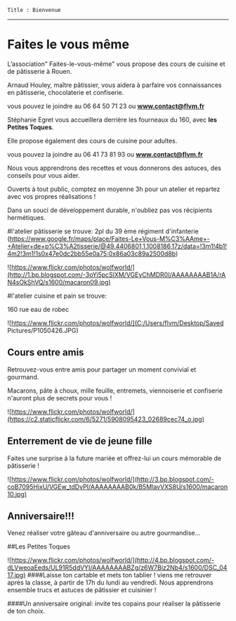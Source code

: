 	Title : Bienvenue
---

# Faites le vous même
L’association" Faites-le-vous-même"  vous propose des cours de cuisine et de pâtisserie à Rouen.

Arnaud Houley, maître pâtissier, vous aidera à parfaire vos connaissances en pâtisserie, chocolaterie et confiserie.

vous pouvez le joindre au 06 64 50 71 23 ou **www.contact@flvm.fr**

Stéphanie Egret vous accueillera derrière les fourneaux du 160, avec **les Petites Toques**. 

Elle propose également des cours de cuisine pour adultes.

vous pouvez la joindre au 06 41 73 81 93 ou  **www.contact@flvm.fr**

Nous vous apprendrons des recettes et vous donnerons des astuces, des conseils pour vous aider.

Ouverts à tout public, comptez en moyenne 3h pour un atelier et repartez avec vos propres réalisations !

Dans un souci de développement durable, n'oubliez pas vos récipients hermétiques.

#l'atelier pâtisserie se trouve:
2pl du 39 ème régiment d'infanterie (https://www.google.fr/maps/place/Faites-Le+Vous-M%C3%AAme+-+Atelier+de+p%C3%A2tisserie/@49.4406801,1.1008186,17z/data=!3m1!4b1!4m2!3m1!1s0x47e0dc2bb55e0a75:0x86a03c89a2500d8b)


![https://www.flickr.com/photos/wolfworld/](http://1.bp.blogspot.com/-3oYi5pcSlXM/VGEyChMDR0I/AAAAAAAAB1A/rAN4sOkShVQ/s1600/macaron09.jpg)


#l'atelier cuisine et pain se trouve:

160 rue eau de robec

![https://www.flickr.com/photos/wolfworld/](C:/Users/flvm/Desktop/Saved Pictures/P1050426.JPG)

## Cours entre amis
Retrouvez-vous entre amis pour partager un moment convivial et gourmand. 

Macarons, pâte à choux, mille feuille, entremets, viennoiserie et confiserie n'auront plus de secrets pour vous !


![https://www.flickr.com/photos/wolfworld/](https://c2.staticflickr.com/6/5271/5908095423_02689cec74_o.jpg)

## Enterrement de vie de jeune fille

Faites une surprise à la future mariée et offrez-lui un cours mémorable de pâtisserie !


![https://www.flickr.com/photos/wolfworld/](http://3.bp.blogspot.com/-coB7095HixU/VGEw_tdDvPI/AAAAAAAAB0k/B5MlavVXS8U/s1600/macaron10.jpg)
## Anniversaire!!! 
Venez réaliser votre gâteau d'anniversaire ou autre gourmandise... 



##Les Petites Toques

![https://www.flickr.com/photos/wolfworld/](http://4.bp.blogspot.com/-dLVweoaEeds/UL91R5ddVYI/AAAAAAAABZg/z6W7Biz2Nb4/s1600/DSC_0417.jpg)
####Laisse ton cartable et mets ton tablier !
viens me retrouver après la classe, à partir de 17h du lundi au vendredi. Nous apprendrons ensemble trucs et astuces de pâtissier et cuisinier !

####Un anniversaire original: 
invite tes copains pour réaliser la pâtisserie de ton choix.


